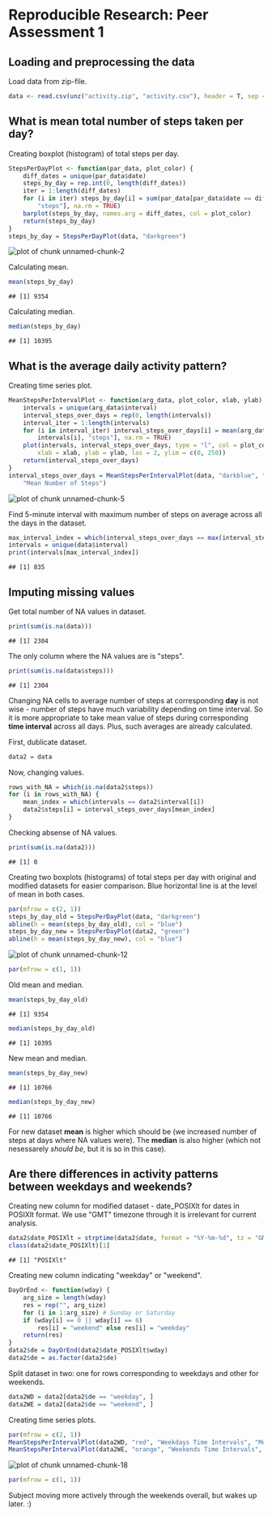# Reproducible Research: Peer Assessment 1

## Loading and preprocessing the data

Load data from zip-file.


```r
data <- read.csv(unz("activity.zip", "activity.csv"), header = T, sep = ",")
```


## What is mean total number of steps taken per day?

Creating boxplot (histogram) of total steps per day.


```r
StepsPerDayPlot <- function(par_data, plot_color) {
    diff_dates = unique(par_data$date)
    steps_by_day = rep.int(0, length(diff_dates))
    iter = 1:length(diff_dates)
    for (i in iter) steps_by_day[i] = sum(par_data[par_data$date == diff_dates[i], 
        "steps"], na.rm = TRUE)
    barplot(steps_by_day, names.arg = diff_dates, col = plot_color)
    return(steps_by_day)
}
steps_by_day = StepsPerDayPlot(data, "darkgreen")
```

![plot of chunk unnamed-chunk-2](figure/unnamed-chunk-2.png) 


Calculating mean.


```r
mean(steps_by_day)
```

```
## [1] 9354
```


Calculating median.


```r
median(steps_by_day)
```

```
## [1] 10395
```


## What is the average daily activity pattern?

Creating time series plot.


```r
MeanStepsPerIntervalPlot <- function(arg_data, plot_color, xlab, ylab) {
    intervals = unique(arg_data$interval)
    interval_steps_over_days = rep(0, length(intervals))
    interval_iter = 1:length(intervals)
    for (i in interval_iter) interval_steps_over_days[i] = mean(arg_data[arg_data$interval == 
        intervals[i], "steps"], na.rm = TRUE)
    plot(intervals, interval_steps_over_days, type = "l", col = plot_color, 
        xlab = xlab, ylab = ylab, las = 2, ylim = c(0, 250))
    return(interval_steps_over_days)
}
interval_steps_over_days = MeanStepsPerIntervalPlot(data, "darkblue", "Time Intervals", 
    "Mean Number of Steps")
```

![plot of chunk unnamed-chunk-5](figure/unnamed-chunk-5.png) 


Find 5-minute interval with maximum number of steps on average across all the days in the dataset.


```r
max_interval_index = which(interval_steps_over_days == max(interval_steps_over_days))
intervals = unique(data$interval)
print(intervals[max_interval_index])
```

```
## [1] 835
```


## Imputing missing values

Get total number of NA values in dataset.


```r
print(sum(is.na(data)))
```

```
## [1] 2304
```


The only column where the NA values are is "steps".


```r
print(sum(is.na(data$steps)))
```

```
## [1] 2304
```


Changing NA cells to average number of steps at corresponding **day** is not wise - 
number of steps have much variability depending on time interval. So it is more appropriate
to take mean value of steps during corresponding **time interval** across all days. Plus, such
averages are already calculated.

First, dublicate dataset.


```r
data2 = data
```


Now, changing values.


```r
rows_with_NA = which(is.na(data2$steps))
for (i in rows_with_NA) {
    mean_index = which(intervals == data2$interval[i])
    data2$steps[i] = interval_steps_over_days[mean_index]
}
```


Checking absense of NA values.


```r
print(sum(is.na(data2)))
```

```
## [1] 0
```


Creating two boxplots (histograms) of total steps per day with original and 
modified datasets for easier comparison. Blue horizontal line is at the level of mean 
in both cases.


```r
par(mfrow = c(2, 1))
steps_by_day_old = StepsPerDayPlot(data, "darkgreen")
abline(h = mean(steps_by_day_old), col = "blue")
steps_by_day_new = StepsPerDayPlot(data2, "green")
abline(h = mean(steps_by_day_new), col = "blue")
```

![plot of chunk unnamed-chunk-12](figure/unnamed-chunk-12.png) 

```r
par(mfrow = c(1, 1))
```


Old mean and median.


```r
mean(steps_by_day_old)
```

```
## [1] 9354
```

```r
median(steps_by_day_old)
```

```
## [1] 10395
```


New mean and median.


```r
mean(steps_by_day_new)
```

```
## [1] 10766
```

```r
median(steps_by_day_new)
```

```
## [1] 10766
```


For new dataset **mean** is higher which should be (we increased number of steps at days where
NA values were). The **median** is also higher (which not nesessarely *should be*, but it is so in this case).

## Are there differences in activity patterns between weekdays and weekends?

Creating new column for modified dataset - date_POSIXlt for dates in POSIXlt format. We use "GMT" timezone
through it is irrelevant for current analysis.


```r
data2$date_POSIXlt = strptime(data2$date, format = "%Y-%m-%d", tz = "GMT")
class(data2$date_POSIXlt)[1]
```

```
## [1] "POSIXlt"
```


Creating new column indicating "weekday" or "weekend".


```r
DayOrEnd <- function(wday) {
    arg_size = length(wday)
    res = rep("", arg_size)
    for (i in 1:arg_size) # Sunday or Saturday
    if (wday[i] == 0 || wday[i] == 6) 
        res[i] = "weekend" else res[i] = "weekday"
    return(res)
}
data2$de = DayOrEnd(data2$date_POSIXlt$wday)
data2$de = as.factor(data2$de)
```


Split dataset in two: one for rows corresponding to weekdays and other for weekends.


```r
data2WD = data2[data2$de == "weekday", ]
data2WE = data2[data2$de == "weekend", ]
```


Creating time series plots.


```r
par(mfrow = c(2, 1))
MeanStepsPerIntervalPlot(data2WD, "red", "Weekdays Time Intervals", "Mean Number of Steps")
MeanStepsPerIntervalPlot(data2WE, "orange", "Weekends Time Intervals", "Mean Number of Steps")
```

![plot of chunk unnamed-chunk-18](figure/unnamed-chunk-18.png) 

```r
par(mfrow = c(1, 1))
```


Subject moving more actively through the weekends overall, but wakes up later. :)
